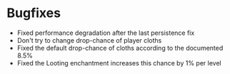 # Bugfixes
* Fixed performance degradation after the last persistence fix
* Don't try to change drop-chance of player cloths
* Fixed the default drop-chance of cloths according to the documented 8.5%
* Fixed the Looting enchantment increases this chance by 1% per level
